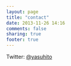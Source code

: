 ```yaml
---
layout: page
title: "contact"
date: 2013-11-26 14:16
comments: false
sharing: true
footer: true
---
```

Twitter: [@yasuhito](http://twitter.com/yasuhito)
